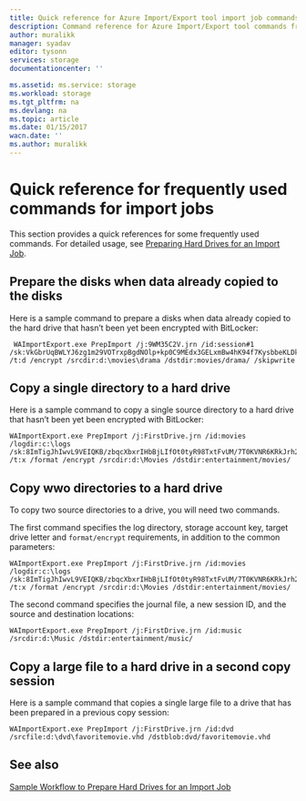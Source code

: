 ```yaml
---
title: Quick reference for Azure Import/Export tool import job commands | Azure
description: Command reference for Azure Import/Export tool commands frequently used for import jobs. This refers to v1 of the Import/Export tool.
author: muralikk
manager: syadav
editor: tysonn
services: storage
documentationcenter: ''

ms.assetid: ms.service: storage
ms.workload: storage
ms.tgt_pltfrm: na
ms.devlang: na
ms.topic: article
ms.date: 01/15/2017
wacn.date: ''
ms.author: muralikk
---
```


# Quick reference for frequently used commands for import jobs
This section provides a quick references for some frequently used commands. For detailed usage, see [Preparing Hard Drives for an Import Job](./storage-import-export-tool-preparing-hard-drives-import-v1.md).  

## Prepare the disks when data already copied to the disks
 Here is a sample command to prepare a disks when data already copied to the hard drive that hasn’t been yet been encrypted with BitLocker:  

 ```
  WAImportExport.exe PrepImport /j:9WM35C2V.jrn /id:session#1 /sk:VkGbrUqBWLYJ6zg1m29VOTrxpBgdNOlp+kp0C9MEdx3GELxmBw4hK94f7KysbbeKLDksg7VoN1W/a5UuM2zNgQ== /t:d /encrypt /srcdir:d:\movies\drama /dstdir:movies/drama/ /skipwrite
 ```

## Copy a single directory to a hard drive  
 Here is a sample command to copy a single source directory to a hard drive that hasn’t been yet been encrypted with BitLocker:  

    WAImportExport.exe PrepImport /j:FirstDrive.jrn /id:movies /logdir:c:\logs /sk:8ImTigJhIwvL9VEIQKB/zbqcXbxrIHbBjLIfOt0tyR98TxtFvUM/7T0KVNR6KRkJrh26u5I8hTxTLM2O1aDVqg== /t:x /format /encrypt /srcdir:d:\Movies /dstdir:entertainment/movies/  

## Copy wwo directories to a hard drive  
 To copy two source directories to a drive, you will need two commands.  

 The first command specifies the log directory, storage account key, target drive letter and `format/encrypt` requirements, in addition to the common parameters:  

    WAImportExport.exe PrepImport /j:FirstDrive.jrn /id:movies /logdir:c:\logs /sk:8ImTigJhIwvL9VEIQKB/zbqcXbxrIHbBjLIfOt0tyR98TxtFvUM/7T0KVNR6KRkJrh26u5I8hTxTLM2O1aDVqg== /t:x /format /encrypt /srcdir:d:\Movies /dstdir:entertainment/movies/  

 The second command specifies the journal file, a new session ID, and the source and destination locations:  

    WAImportExport.exe PrepImport /j:FirstDrive.jrn /id:music /srcdir:d:\Music /dstdir:entertainment/music/  

## Copy a large file to a hard drive in a second copy session  
 Here is a sample command that copies a single large file to a drive that has been prepared in a previous copy session:  

    WAImportExport.exe PrepImport /j:FirstDrive.jrn /id:dvd /srcfile:d:\dvd\favoritemovie.vhd /dstblob:dvd/favoritemovie.vhd  

## See also  
 [Sample Workflow to Prepare Hard Drives for an Import Job](./storage-import-export-tool-sample-preparing-hard-drives-import-job-workflow-v1.md)